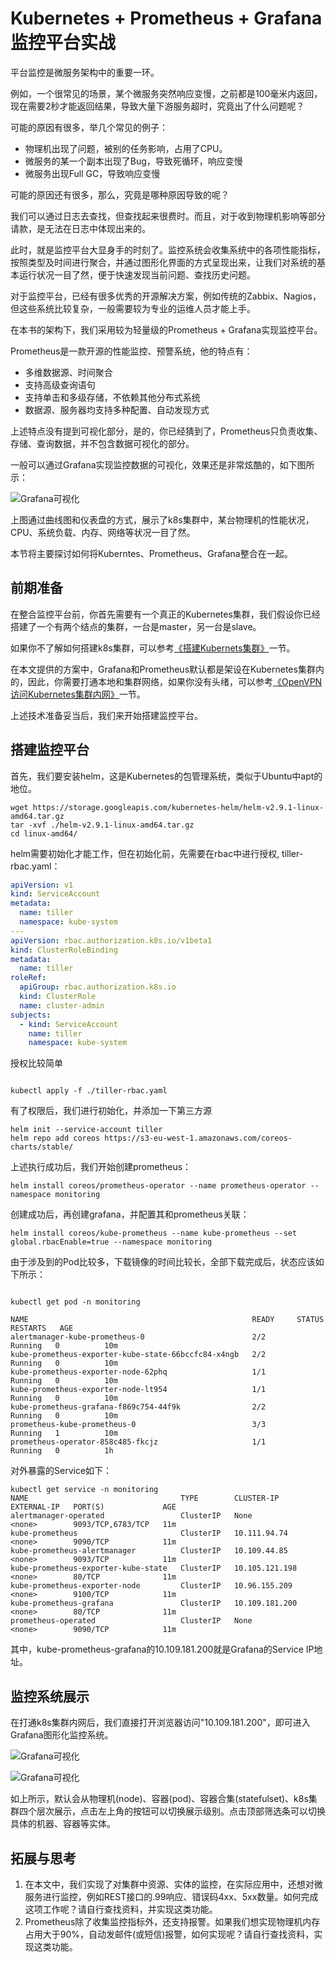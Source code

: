 # Kubernetes + Prometheus + Grafana监控平台实战

平台监控是微服务架构中的重要一环。

例如，一个很常见的场景，某个微服务突然响应变慢，之前都是100毫米内返回，现在需要2秒才能返回结果，导致大量下游服务超时，究竟出了什么问题呢？

可能的原因有很多，举几个常见的例子：
* 物理机出现了问题，被别的任务影响，占用了CPU。
* 微服务的某一个副本出现了Bug，导致死循环，响应变慢
* 微服务出现Full GC，导致响应变慢

可能的原因还有很多，那么，究竟是哪种原因导致的呢？

我们可以通过日志去查找，但查找起来很费时。而且，对于收到物理机影响等部分请款，是无法在日志中体现出来的。

此时，就是监控平台大显身手的时刻了。监控系统会收集系统中的各项性能指标，按照类型及时间进行聚合，并通过图形化界面的方式呈现出来，让我们对系统的基本运行状况一目了然，便于快速发现当前问题、查找历史问题。

对于监控平台，已经有很多优秀的开源解决方案，例如传统的Zabbix、Nagios，但这些系统比较复杂，一般需要较为专业的运维人员才能上手。

在本书的架构下，我们采用较为轻量级的Prometheus + Grafana实现监控平台。

Prometheus是一款开源的性能监控、预警系统，他的特点有：
* 多维数据源、时间聚合
* 支持高级查询语句
* 支持单击和多级存储，不依赖其他分布式系统
* 数据源、服务器均支持多种配置、自动发现方式

上述特点没有提到可视化部分，是的，你已经猜到了，Prometheus只负责收集、存储、查询数据，并不包含数据可视化的部分。

一般可以通过Grafana实现监控数据的可视化，效果还是非常炫酷的，如下图所示：

![Grafana可视化](./grafana-node.png)

上图通过曲线图和仪表盘的方式，展示了k8s集群中，某台物理机的性能状况，CPU、系统负载、内存、网络等状况一目了然。

本节将主要探讨如何将Kuberntes、Prometheus、Grafana整合在一起。

## 前期准备

在整合监控平台前，你首先需要有一个真正的Kubernetes集群，我们假设你已经搭建了一个有两个结点的集群，一台是master，另一台是slave。

如果你不了解如何搭建k8s集群，可以参考[《搭建Kubernets集群》](../devops/k8s-cluster.md)一节。

在本文提供的方案中，Grafana和Prometheus默认都是架设在Kubernetes集群内的，因此，你需要打通本地和集群网络，如果你没有头绪，可以参考[《OpenVPN访问Kubernetes集群内网》](../devops/openvpn-k8s.md)一节。

上述技术准备妥当后，我们来开始搭建监控平台。

## 搭建监控平台

首先，我们要安装helm，这是Kubernetes的包管理系统，类似于Ubuntu中apt的地位。

```shell
wget https://storage.googleapis.com/kubernetes-helm/helm-v2.9.1-linux-amd64.tar.gz
tar -xvf ./helm-v2.9.1-linux-amd64.tar.gz
cd linux-amd64/

```

helm需要初始化才能工作，但在初始化前，先需要在rbac中进行授权, tiller-rbac.yaml：
```yaml
apiVersion: v1
kind: ServiceAccount
metadata:
  name: tiller
  namespace: kube-system
---
apiVersion: rbac.authorization.k8s.io/v1beta1
kind: ClusterRoleBinding
metadata:
  name: tiller
roleRef:
  apiGroup: rbac.authorization.k8s.io
  kind: ClusterRole
  name: cluster-admin
subjects:
  - kind: ServiceAccount
    name: tiller
    namespace: kube-system
```

授权比较简单
```shell

kubectl apply -f ./tiller-rbac.yaml

```

有了权限后，我们进行初始化，并添加一下第三方源
```shell
helm init --service-account tiller
helm repo add coreos https://s3-eu-west-1.amazonaws.com/coreos-charts/stable/
```

上述执行成功后，我们开始创建prometheus：
```shell
helm install coreos/prometheus-operator --name prometheus-operator --namespace monitoring
```

创建成功后，再创建grafana，并配置其和prometheus关联：
```shell
helm install coreos/kube-prometheus --name kube-prometheus --set global.rbacEnable=true --namespace monitoring
```

由于涉及到的Pod比较多，下载镜像的时间比较长，全部下载完成后，状态应该如下所示：
```shell

kubectl get pod -n monitoring

NAME                                                  READY     STATUS    RESTARTS   AGE
alertmanager-kube-prometheus-0                        2/2       Running   0          10m
kube-prometheus-exporter-kube-state-66bccfc84-x4ngb   2/2       Running   0          10m
kube-prometheus-exporter-node-62phq                   1/1       Running   0          10m
kube-prometheus-exporter-node-lt954                   1/1       Running   0          10m
kube-prometheus-grafana-f869c754-44f9k                2/2       Running   0          10m
prometheus-kube-prometheus-0                          3/3       Running   1          10m
prometheus-operator-858c485-fkcjz                     1/1       Running   0          1h

```

对外暴露的Service如下：
```shell
kubectl get service -n monitoring
NAME                                  TYPE        CLUSTER-IP       EXTERNAL-IP   PORT(S)             AGE
alertmanager-operated                 ClusterIP   None             <none>        9093/TCP,6783/TCP   11m
kube-prometheus                       ClusterIP   10.111.94.74     <none>        9090/TCP            11m
kube-prometheus-alertmanager          ClusterIP   10.109.44.85     <none>        9093/TCP            11m
kube-prometheus-exporter-kube-state   ClusterIP   10.105.121.198   <none>        80/TCP              11m
kube-prometheus-exporter-node         ClusterIP   10.96.155.209    <none>        9100/TCP            11m
kube-prometheus-grafana               ClusterIP   10.109.181.200   <none>        80/TCP              11m
prometheus-operated                   ClusterIP   None             <none>        9090/TCP            11m

```

其中，kube-prometheus-grafana的10.109.181.200就是Grafana的Service IP地址。

## 监控系统展示

在打通k8s集群内网后，我们直接打开浏览器访问"10.109.181.200"，即可进入Grafana图形化监控系统。

![Grafana可视化](./grafana-pod.png)

![Grafana可视化](./grafana-statefulset.png)

如上所示，默认会从物理机(node)、容器(pod)、容器合集(statefulset)、k8s集群四个层次展示，点击左上角的按钮可以切换展示级别。点击顶部筛选条可以切换具体的机器、容器等实体。

## 拓展与思考
1. 在本文中，我们实现了对集群中资源、实体的监控，在实际应用中，还想对微服务进行监控，例如REST接口的.99响应、错误码4xx、5xx数量。如何完成这项工作呢？请自行查找资料，并实现这类功能。
1. Prometheus除了收集监控指标外，还支持报警。如果我们想实现物理机内存占用大于90%，自动发邮件(或短信)报警，如何实现呢？请自行查找资料，实现这类功能。

